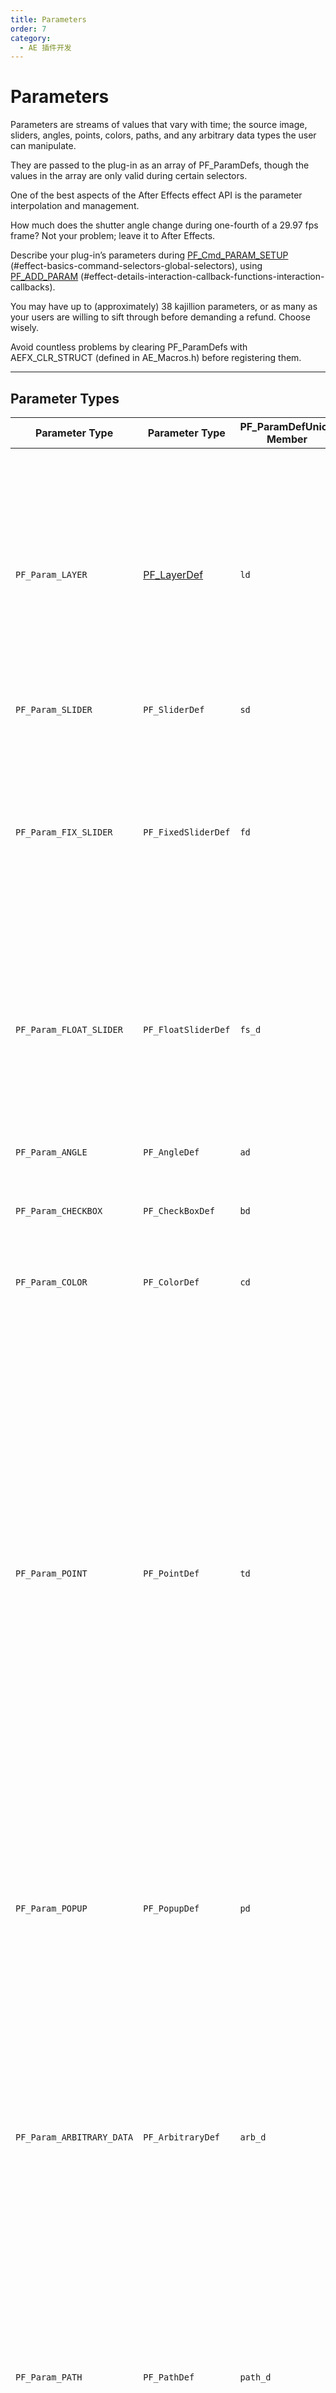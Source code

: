 ```yaml
---
title: Parameters
order: 7
category:
  - AE 插件开发
---
```


# Parameters

Parameters are streams of values that vary with time; the source image, sliders, angles, points, colors, paths, and any arbitrary data types the user can manipulate.

They are passed to the plug-in as an array of PF_ParamDefs, though the values in the array are only valid during certain selectors.

One of the best aspects of the After Effects effect API is the parameter interpolation and management.

How much does the shutter angle change during one-fourth of a 29.97 fps frame? Not your problem; leave it to After Effects.

Describe your plug-in’s parameters during [PF_Cmd_PARAM_SETUP](command-selectors.html) (#effect-basics-command-selectors-global-selectors), using [PF_ADD_PARAM](../effect-details/interaction-callback-functions.html) (#effect-details-interaction-callback-functions-interaction-callbacks).

You may have up to (approximately) 38 kajillion parameters, or as many as your users are willing to sift through before demanding a refund. Choose wisely.

Avoid countless problems by clearing PF_ParamDefs with AEFX_CLR_STRUCT (defined in AE_Macros.h) before registering them.

---

## Parameter Types

| **Parameter Type**                          | **Parameter Type**                                                                                                | **PF_ParamDefUnion Member** | **Param Value Data Type** | **Description**                                                                                                                                                                                                                                                                                                                                                                                                                                                                                                                                                                                                                                                                                                                                                                                                                                                                                                                                                                                                                                                                                                                                                                       |
| ------------------------------------------- | ----------------------------------------------------------------------------------------------------------------- | --------------------------- | ------------------------- | ------------------------------------------------------------------------------------------------------------------------------------------------------------------------------------------------------------------------------------------------------------------------------------------------------------------------------------------------------------------------------------------------------------------------------------------------------------------------------------------------------------------------------------------------------------------------------------------------------------------------------------------------------------------------------------------------------------------------------------------------------------------------------------------------------------------------------------------------------------------------------------------------------------------------------------------------------------------------------------------------------------------------------------------------------------------------------------------------------------------------------------------------------------------------------------- |
| `PF_Param_LAYER`                            | [PF_LayerDef](https://ae-plugins.docsforadobe.dev/effect-basics/PF_EffectWorld.html#effect-basics-pf-effectworld) | `ld`                        | `A_long`                  | Image and audio layers in the composition. All effects automatically have at least 1 layer parameter, param[0], the layer to which they are applied.<br />When used as effect parameters, these appear as a pull-down menu with which the user selects a layer within the current composition.<br />The pull-down menu contents are generated by After Effects.<br />NOTE: This is a reference to a layer which contains pixels and audio samples, not actual pixels and audio samples.                                                                                                                                                                                                                                                                                                                                                                                                                                                                                                                                                                                                                                                                                               |
| `PF_Param_SLIDER`                           | `PF_SliderDef`                                                                                                    | `sd`                        | `long`                    | No longer used.                                                                                                                                                                                                                                                                                                                                                                                                                                                                                                                                                                                                                                                                                                                                                                                                                                                                                                                                                                                                                                                                                                                                                                       |
| `PF_Param_FIX_SLIDER`                       | `PF_FixedSliderDef`                                                                                               | `fd`                        | `PF_Fixed`                | Deprecated. For many years, we promoted fixed sliders. We now recommend `PF_Param_FLOAT_SLIDERs`.<br />The additional precision helps in many situations, and isn’t as expensive as it once was. Plus, we’re just tired of low byte / high byte silliness.<br />`FIX_SLIDERs` provide higher precision than `PF_Param_SLIDER`. Specify the UI decimal places independently. Ignore the low word of the `PF_Fixed` to get integral results.                                                                                                                                                                                                                                                                                                                                                                                                                                                                                                                                                                                                                                                                                                                                            |
| `PF_Param_FLOAT_SLIDER`                     | `PF_FloatSliderDef`                                                                                               | `fs_d`                      | `PF_FPLong`               | Sliders represent numerical values.`FLOAT_SLIDERs` contain values for phase, precision, and curve tolerance for use by audio filters.<br />Specify a minimum and maximum value, and the user can move a slider or types a number to specify the setting.`br` also respond to slider flags discussed in [Audio Filters](https://ae-plugins.docsforadobe.dev/audio/audio-considerations.html#audio-audio-considerations).                                                                                                                                                                                                                                                                                                                                                                                                                                                                                                                                                                                                                                                                                                                                                               |
| `PF_Param_ANGLE`                            | `PF_AngleDef`                                                                                                     | `ad`                        | `PF_Fixed`                | Angles in (fixed point) degrees, accurate to small fractions of a degree.<br />Users can specify multiple revolutions, resulting in values greater than 360.                                                                                                                                                                                                                                                                                                                                                                                                                                                                                                                                                                                                                                                                                                                                                                                                                                                                                                                                                                                                                          |
| `PF_Param_CHECKBOX`                         | `PF_CheckBoxDef`                                                                                                  | `bd`                        | `PF_Boolean`              | `PF_ParamFlag_CANNOT_INTERP` is forced on for all checkboxes.                                                                                                                                                                                                                                                                                                                                                                                                                                                                                                                                                                                                                                                                                                                                                                                                                                                                                                                                                                                                                                                                                                                         |
| `PF_Param_COLOR`                            | `PF_ColorDef`                                                                                                     | `cd`                        | `PF_Pixel`                | RGB value (alpha is not used) that the user can choose either with the standard color picker or with an eye dropper tool.<br />For floating point accuracy, use[PF_ColorParamSuite1](https://ae-plugins.docsforadobe.dev/effect-details/parameters-floating-point-values.html#effect-details-parameters-floating-point-values-pf-colorparamsuite) to retrieve the values.                                                                                                                                                                                                                                                                                                                                                                                                                                                                                                                                                                                                                                                                                                                                                                                                             |
| `PF_Param_POINT`                            | `PF_PointDef`                                                                                                     | `td`                        | `PF_Fixed`                | A two-dimensional point. The point provides x and y values in destination layer space.<br />The origin of the layer is the upper-left hand corner, with x increasing to the right, y increasing down.<br />Starting in CS5.5, for floating point accuracy, use[PF_PointParamSuite1](https://ae-plugins.docsforadobe.dev/effect-details/parameters-floating-point-values.html#effect-details-parameters-floating-point-values-pf-pointparamsuite) to retrieve the values.<br />Dusty history lesson to follow: Prior to API specification version 12.1 (After Effects 4.0), the default value for the point was between 0 and 100 in fixed point with the radix point at bit 16 (i.e. standard fixed point).<br />Specifying (50,50) in fixed point yields the center of the image. The value you are returned for a point control is in absolute pixels with some number of bits of fixed point accuracy.<br />Thus, if you gave (50,50) as the default position and the user applied the effect to a 640 by 480 layer, the default value you would be sent would be (320, 240) in Fixed point.<br />Plug-ins which specify API versions before 12.1 will still get the old behavior. |
| `PF_Param_POPUP`                            | `PF_PopupDef`                                                                                                     | `pd`                        | `A_long`                  | List of choices. Build a string in namesptr containing a list of (read-only) pop-up entries (“Entry1 / Entry2 / Entry3”).<br />After Effects copies the data and creates a pop-up menu.<br />These entries cannot be modified once the parameter is added.<br />An entry of “(-” will result in a separator being drawn between previous and subsequent entries.                                                                                                                                                                                                                                                                                                                                                                                                                                                                                                                                                                                                                                                                                                                                                                                                                      |
| `PF_Param_ARBITRARY_DATA`                   | `PF_ArbitraryDef`                                                                                                 | `arb_d`                     | `???`                     | Custom data type.<br />[Arbitrary Data Parameters](https://ae-plugins.docsforadobe.dev/effect-details/arbitrary-data-parameters.html#effect-details-arbitrary-data-parameters) contain an ID (you can use more than one custom data type in a given effect), a default value (so After Effects knows what your data type should start as), and a handle to your actual parameter.In AE, must specify either `PF_PUI_TOPIC` / `PF_PUI_CONTROL` or `PF_PUI_NO_ECW`.<br />In PPro 8.0 and later, it’s okay to set none of those flags, which allows you to see the parameter’s keyframe track on the right side of Effect Controls without creating a custom control.                                                                                                                                                                                                                                                                                                                                                                                                                                                                                                                    |
| `PF_Param_PATH`                             | `PF_PathDef`                                                                                                      | `path_d`                    | `PF_PathID`               | Path parameters are references to masks applied to the same layer as the effect.<br />Path parameter data cannot be accessed directly; use[PF_PathQuerySuite1](https://ae-plugins.docsforadobe.dev/effect-details/working-with-paths.html#effect-details-working-with-paths-pf-pathquerysuite) and [PF_PathDataSuite](https://ae-plugins.docsforadobe.dev/effect-details/working-with-paths.html#effect-details-working-with-paths-pf-pathdatasuite) to manage and inquire about paths.`br` contains the index of the mask selected by the user.<br />A corresponding `AEGP_MaskRefH` can be obtained using `AEGP_GetLayerMaskByIndex` from [AEGP_MaskSuite6](https://ae-plugins.docsforadobe.dev/aegps/aegp-suites.html#aegps-aegp-suites-aegp-masksuite).                                                                                                                                                                                                                                                                                                                                                                                                                           |
| `PF_Param_GROUP_START` `PF_Param_GROUP_END` | (none) (none)                                                                                                     |                             |                           | Parameter groups (topics) organize parameters into sets.<br />Each group receives its own twirly and will be indented in the ECP relative to the neighboring parameters or groups.<br />One group can be nested within another.<br />Each twirly can be spun open or closed by the user, or programatically by the effect.<br />The effect may choose to have certain groups initialized with the twirly spun open, and others with the twirly spun closed.                                                                                                                                                                                                                                                                                                                                                                                                                                                                                                                                                                                                                                                                                                                           |
| `PF_Param_BUTTON`                           | `PF_Button`                                                                                                       | `button_d`                  | (no value)                | A simple push button. Use[Parameter Supervision](https://ae-plugins.docsforadobe.dev/effect-details/parameter-supervision.html#effect-detals-parameter-supervision) to detect when the button is pressed.<br />New in CS5.5 to After Effects.                                                                                                                                                                                                                                                                                                                                                                                                                                                                                                                                                                                                                                                                                                                                                                                                                                                                                                                                         |
| `PF_Param_POINT_3D`                         | `PF_Point3D`                                                                                                      | `point3d_d`                 | `PF_FpLong<span> (3)`     | A three-dimensional point.<br />New in CS5.5. Unsupported in Premiere Pro.                                                                                                                                                                                                                                                                                                                                                                                                                                                                                                                                                                                                                                                                                                                                                                                                                                                                                                                                                                                                                                                                                                            |

## Slider Range Issues?

If your slider seems disabled but not grayed out, check the valid_min, slider_min, valid_max and slider_max fields. Is the param a `PF\_Param\_FIX\_SLIDER`? If so, did you convert your mins and maxs to reasonable fixed values? If you’re using the macros provided in AE_Macros.h, they’re expecting to receive ints; passing fixed point values won’t work.

---

## Point Parameter Origin

After Effects modifies any point parameter to account for origin offset, introduced by “upstream” effects that modify the output dimensions. Even if the ECP UI indicates the value of the point parameter is (0,0), the offset has already been factored in.
